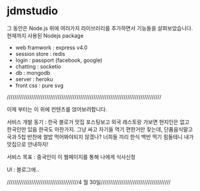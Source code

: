 # jdmstudio
그 동안은 Node.js 위에 여러가지 라이브러리를 추가하면서 기능들을 살펴보았습니다.
현재까지 사용된 Nodejs package
- web framwork : express v4.0
- session store : redis
- login : passport (facebook, google)
- chatting : socketio
- db : mongodb
- server : heroku
- front css : pure svg

//////////////////////////////////////////////////////////////////////////////////

이제 부터는 이 위에 컨텐츠를 얹어보려합니다.



서비스 개발 동기 : 한국 블로거 맛집 포스팅보고 외국 레스토랑 가보면 현지인은 없고 한국인만 있음
                   한국도 마찬가지. 그냥 싸고 자기들 먹기 편한거만 찾는데, 단품음식말고
                   국과 5첩 반찬에 쌀밥 먹어봐야되지 않겠나? 너희들 끼리 한식 백반 먹기 힘들테니
                   내가 맛집으로 안내하지!

서비스 목표 : 중국인이 이 웹페이지를 통해 나에게 식사신청

UI : 블로그에..

//////////////////////////////////////4 월 30일/////////////////////////////////////
